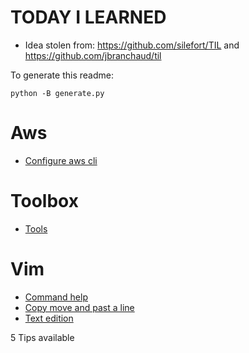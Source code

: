 # TODAY I LEARNED

* Idea stolen from: https://github.com/silefort/TIL and  https://github.com/jbranchaud/til
 
To generate this readme:

    python -B generate.py

# Aws

* [ Configure aws cli ](Aws/Configure-aws-cli.md)

# Toolbox

* [ Tools ](Toolbox/Tools.md)

# Vim

* [ Command help ](Vim/Command-help.md)
* [ Copy move and past a line ](Vim/Copy-move-and-past-a-line.md)
* [ Text edition ](Vim/Text-edition.md)


5 Tips available
